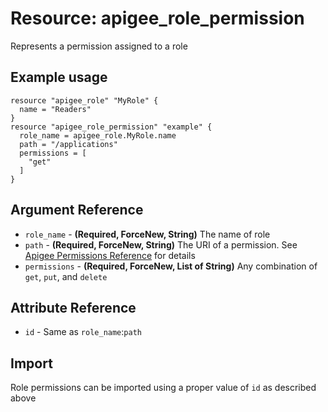# Resource: apigee_role_permission
Represents a permission assigned to a role
## Example usage
```hcl
resource "apigee_role" "MyRole" {
  name = "Readers"
}
resource "apigee_role_permission" "example" {
  role_name = apigee_role.MyRole.name
  path = "/applications"
  permissions = [
    "get"
  ]
}
```
## Argument Reference
* `role_name` - **(Required, ForceNew, String)** The name of role
* `path` - **(Required, ForceNew, String)** The URI of a permission. See [Apigee Permissions Reference](https://docs.apigee.com/api-platform/system-administration/permissions) for details
* `permissions` - **(Required, ForceNew, List of String)** Any combination of `get`, `put`, and `delete`
## Attribute Reference
* `id` - Same as `role_name`:`path`
## Import
Role permissions can be imported using a proper value of `id` as described above
